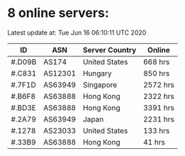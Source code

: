 # 8 online servers:

Latest update at: Tue Jun 16 06:10:11 UTC 2020

| ID | ASN | Server Country | Online |
| -- | --- | -------------- | ------ |
| #.D09B | AS174 | United States | 668 hrs |
| #.C831 | AS12301 | Hungary | 850 hrs |
| #.7F1D | AS63949 | Singapore | 2572 hrs |
| #.B6F8 | AS63888 | Hong Kong | 2322 hrs |
| #.BD3E | AS63888 | Hong Kong | 3391 hrs |
| #.2A79 | AS63949 | Japan | 2231 hrs |
| #.1278 | AS23033 | United States | 133 hrs |
| #.33B9 | AS63888 | Hong Kong | 41 hrs |


